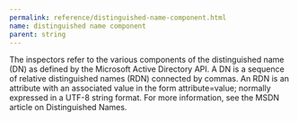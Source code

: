 ```yaml
---
permalink: reference/distinguished-name-component.html
name: distinguished name component
parent: string
---
```


The <distinguished name component> inspectors refer to the various components of the distinguished name (DN) as defined by the Microsoft Active Directory API. A DN is a sequence of relative distinguished names (RDN) connected by commas. An RDN is an attribute with an associated value in the form attribute=value; normally expressed in a UTF-8 string format. For more information, see the MSDN article on Distinguished Names.